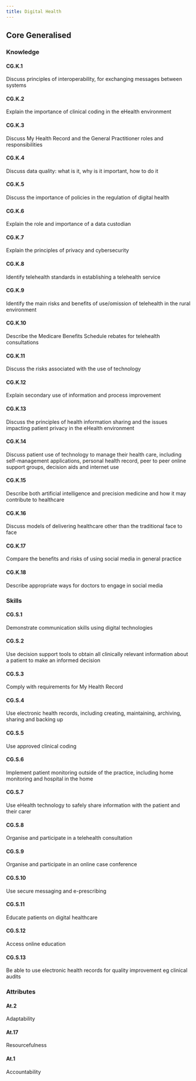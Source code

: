 ```yaml
---
title: Digital Health
---
```


## Core Generalised

### Knowledge


#### CG.K.1

Discuss principles of interoperability, for exchanging messages between systems

#### CG.K.2

Explain the importance of clinical coding in the eHealth environment 

#### CG.K.3

Discuss My Health Record and the General Practitioner roles and responsibilities

#### CG.K.4

Discuss data quality: what is it, why is it important, how to do it

#### CG.K.5

Discuss the importance of policies in the regulation of digital health 

#### CG.K.6

Explain the role and importance of a data custodian

#### CG.K.7

Explain the principles of privacy and cybersecurity

#### CG.K.8

Identify telehealth standards in establishing a telehealth service

#### CG.K.9

Identify the main risks and benefits of use/omission of telehealth in the rural environment

#### CG.K.10

Describe the Medicare Benefits Schedule rebates for telehealth consultations

#### CG.K.11

Discuss the risks associated with the use of technology

#### CG.K.12

Explain secondary use of information and process improvement

#### CG.K.13

Discuss the principles of health information sharing and the issues impacting patient privacy in the eHealth environment 

#### CG.K.14

Discuss patient use of technology to manage their health care, including self-management applications, personal health record, peer to peer online support groups, decision aids and internet use 

#### CG.K.15

Describe both artificial intelligence and precision medicine and how it may contribute to healthcare 

#### CG.K.16

Discuss models of delivering healthcare other than the traditional face to face

#### CG.K.17

Compare the benefits and risks of using social media in general practice

#### CG.K.18

Describe appropriate ways for doctors to engage in social media

### Skills

#### CG.S.1

Demonstrate communication skills using digital technologies

#### CG.S.2

Use decision support tools to obtain all clinically relevant information about a patient to make an informed decision

#### CG.S.3

Comply with requirements for My Health Record 

#### CG.S.4

Use electronic health records, including creating, maintaining, archiving, sharing and backing up 

#### CG.S.5

Use approved clinical coding

#### CG.S.6

Implement patient monitoring outside of the practice, including home monitoring and hospital in the home

#### CG.S.7

Use eHealth technology to safely share information with the patient and their carer

#### CG.S.8

Organise and participate in a telehealth consultation

#### CG.S.9

Organise and participate in an online case conference 

#### CG.S.10

Use secure messaging and e-prescribing

#### CG.S.11

Educate patients on digital healthcare 

#### CG.S.12

Access online education

#### CG.S.13	  

Be able to use electronic health records for quality improvement eg clinical audits

### Attributes

#### At.2

Adaptability

#### At.17

Resourcefulness

#### At.1

Accountability

